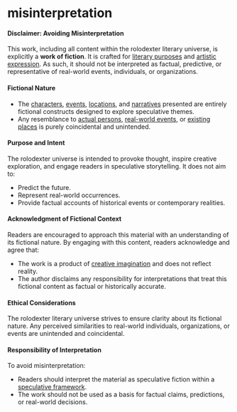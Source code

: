 # misinterpretation

#### **Disclaimer: Avoiding Misinterpretation**

This work, including all content within the rolodexter literary universe, is explicitly a **work of fiction**. It is crafted for [literary purposes](../CONCEPTS/LITERARY_PURPOSES.MD) and [artistic expression](../CONCEPTS/ART_EXPRESSION.MD). As such, it should not be interpreted as factual, predictive, or representative of real-world events, individuals, or organizations.

#### **Fictional Nature**

* The [characters](../../literary_products/elements/characters.md), [events](../../literary_products/elements/events.md), [locations](../../literary_products/elements/locations.md), and [narratives](../../literary_products/elements/narratives.md) presented are entirely fictional constructs designed to explore speculative themes.
* Any resemblance to [actual persons](actual-persons.md), [real-world events](../../literary_products/disclaimers/real-world-events.md), or [existing places](existing-places.md) is purely coincidental and unintended.

#### **Purpose and Intent**

The rolodexter universe is intended to provoke thought, inspire creative exploration, and engage readers in speculative storytelling. It does not aim to:

* Predict the future.
* Represent real-world occurrences.
* Provide factual accounts of historical events or contemporary realities.

#### **Acknowledgment of Fictional Context**

Readers are encouraged to approach this material with an understanding of its fictional nature. By engaging with this content, readers acknowledge and agree that:

* The work is a product of [creative imagination](../CONCEPTS/CREATIVE_IMAGINATION.MD) and does not reflect reality.
* The author disclaims any responsibility for interpretations that treat this fictional content as factual or historically accurate.

#### **Ethical Considerations**

The rolodexter literary universe strives to ensure clarity about its fictional nature. Any perceived similarities to real-world individuals, organizations, or events are unintended and coincidental.

#### **Responsibility of Interpretation**

To avoid misinterpretation:

* Readers should interpret the material as speculative fiction within a [speculative framework](../CONCEPTS/SPECULATIVE_FRAMEWORK.MD).
* The work should not be used as a basis for factual claims, predictions, or real-world decisions.
